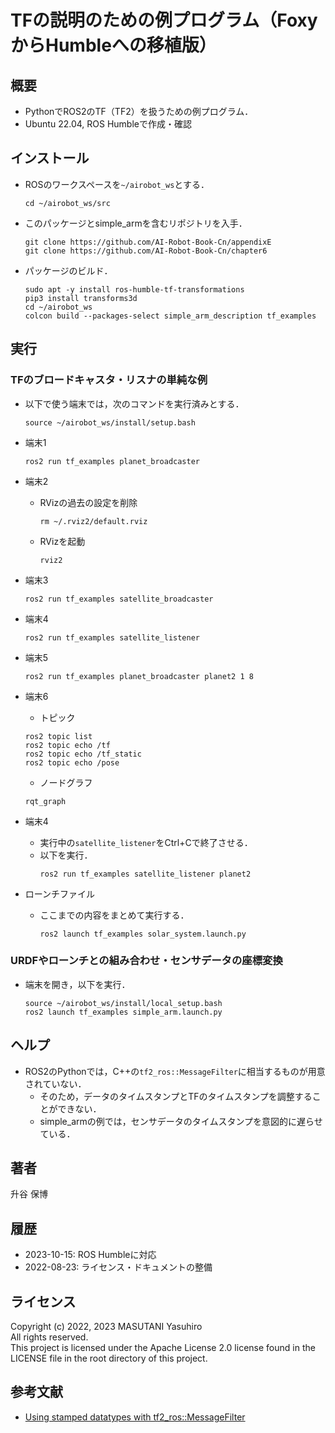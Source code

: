 # TFの説明のための例プログラム（FoxyからHumbleへの移植版）

## 概要

- PythonでROS2のTF（TF2）を扱うための例プログラム．
- Ubuntu 22.04, ROS Humbleで作成・確認

## インストール

- ROSのワークスペースを`~/airobot_ws`とする．
  ```
  cd ~/airobot_ws/src
  ```

- このパッケージとsimple_armを含むリポジトリを入手．
  ```
  git clone https://github.com/AI-Robot-Book-Cn/appendixE
  git clone https://github.com/AI-Robot-Book-Cn/chapter6
  ```
- パッケージのビルド．
  ```
  sudo apt -y install ros-humble-tf-transformations
  pip3 install transforms3d
  cd ~/airobot_ws
  colcon build --packages-select simple_arm_description tf_examples
  ```

## 実行

### TFのブロードキャスタ・リスナの単純な例

- 以下で使う端末では，次のコマンドを実行済みとする．
  ```
  source ~/airobot_ws/install/setup.bash
  ```
- 端末1
  ```
  ros2 run tf_examples planet_broadcaster
  ```

- 端末2
  - RVizの過去の設定を削除
    ```
    rm ~/.rviz2/default.rviz
    ```
  - RVizを起動
    ```
    rviz2
    ```

- 端末3
  ```
  ros2 run tf_examples satellite_broadcaster
  ```

- 端末4
  ```
  ros2 run tf_examples satellite_listener
  ```

- 端末5
  ```
  ros2 run tf_examples planet_broadcaster planet2 1 8
  ```

- 端末6
  - トピック
  ```
  ros2 topic list
  ros2 topic echo /tf
  ros2 topic echo /tf_static
  ros2 topic echo /pose
  ```
  - ノードグラフ
  ```
  rqt_graph
  ```
- 端末4
  - 実行中の`satellite_listener`をCtrl+Cで終了させる．
  - 以下を実行．
    ```
    ros2 run tf_examples satellite_listener planet2
    ```

- ローンチファイル
  - ここまでの内容をまとめて実行する．
    ```
    ros2 launch tf_examples solar_system.launch.py 
    ```

### URDFやローンチとの組み合わせ・センサデータの座標変換

- 端末を開き，以下を実行．
  ```
  source ~/airobot_ws/install/local_setup.bash
  ros2 launch tf_examples simple_arm.launch.py
  ```

## ヘルプ

- ROS2のPythonでは，C++の`tf2_ros::MessageFilter`に相当するものが用意されていない．
  - そのため，データのタイムスタンプとTFのタイムスタンプを調整することができない．
  - simple_armの例では，センサデータのタイムスタンプを意図的に遅らせている．

## 著者

升谷 保博

## 履歴

- 2023-10-15: ROS Humbleに対応
- 2022-08-23: ライセンス・ドキュメントの整備

## ライセンス

Copyright (c) 2022, 2023 MASUTANI Yasuhiro  
All rights reserved.  
This project is licensed under the Apache License 2.0 license found in the LICENSE file in the root directory of this project.

## 参考文献

- [Using stamped datatypes with tf2_ros::MessageFilter](https://docs.ros.org/en/humble/Tutorials/Intermediate/Tf2/Using-Stamped-Datatypes-With-Tf2-Ros-MessageFilter.html)